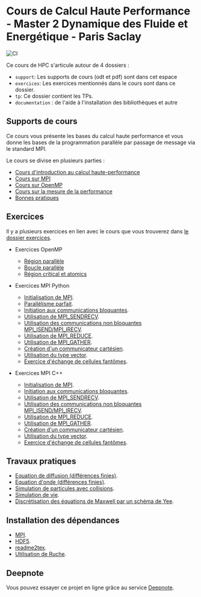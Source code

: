 # Cours de Calcul Haute Performance - Master 2 Dynamique des Fluide et Energétique - Paris Saclay

![CI](https://github.com/Maison-de-la-Simulation/HPC-DFE-Paris-Saclay/actions/workflows/main.yml/badge.svg)

Ce cours de HPC s'articule autour de 4 dossiers :
- `support`: Les supports de cours (odt et pdf) sont dans cet espace
- `exercices`: Les exercices mentionnés dans le cours sont dans ce dossier.
- `tp`: Ce dossier contient les TPs.
- `documentation` : de l'aide à l'installation des bibliothèques et autre

## Supports de cours

Ce cours vous présente les bases du calcul haute performance et vous donne les
bases de la programmation parallèle par passage de message via le standard MPI.

Le cours se divise en plusieurs parties :
- [Cours d'introduction au calcul haute-performance](./support/Introduction_HPC.pdf)
- [Cours sur MPI](./support/MPI.pdf)
- [Cours sur OpenMP](./support/OpenMP.pdf)
- [Cours sur la mesure de la performance](./support/mesure_performance.pdf)
- [Bonnes pratiques](./support/bonnes_pratiques.pdf)

## Exercices

Il y a plusieurs exercices en lien avec le cours que vous trouverez
dans [le dossier exercices](./exercices/).

- Exercices OpenMP
  - [Région parallèle](./exercices/openmp/1_omp_parallel)
  - [Boucle parallèle](./exercices/openmp/2_omp_do)
  - [Région critical et atomics](./exercices/openmp/3_omp_critical)

- Exercices MPI Python
  - [Initialisation de MPI](./exercices/mpi/python/1_initialization).
  - [Parallélisme parfait](./exercices/mpi/python/2_embarrassingly_parallel).
  - [Initiation aux communications bloquantes](./exercices/mpi/python/3_blocking_com).
  - [Utilisation de MPI_SENDRECV](./exercices/mpi/3_sendrecv).
  - [Utilisation des communications non bloquantes MPI_ISEND/MPI_IRECV](./exercices/mpi/4_nonblockling_com).
  - [Utilisation de MPI_REDUCE](./exercices/mpi/5_reduce_com).
  - [Utilisation de MPI_GATHER](./exercices/mpi/6_gather_com).
  - [Création d'un communicateur cartésien](./exercices/mpi/7_cartesian_com).
  - [Utilisation du type vector](./exercices/mpi/8_type_vector).
  - [Exercice d'échange de cellules fantômes](./exercices/mpi/9_gather_matrix).

- Exercices MPI C++
  - [Initialisation de MPI](./exercices/mpi/cpp/1_initialization).
  - [Initiation aux communications bloquantes](./exercices/mpi/2_blocking_com).
  - [Utilisation de MPI_SENDRECV](./exercices/mpi/3_sendrecv).
  - [Utilisation des communications non bloquantes MPI_ISEND/MPI_IRECV](./exercices/mpi/4_nonblockling_com).
  - [Utilisation de MPI_REDUCE](./exercices/mpi/5_reduce_com).
  - [Utilisation de MPI_GATHER](./exercices/mpi/6_gather_com).
  - [Création d'un communicateur cartésien](./exercices/mpi/7_cartesian_com).
  - [Utilisation du type vector](./exercices/mpi/8_type_vector).
  - [Exercice d'échange de cellules fantômes](./exercices/mpi/9_gather_matrix).

## Travaux pratiques

- [Equation de diffusion (différences finies)](./tp/diffusion/).
- [Equation d'onde (différences finies)](./tp/onde/).
- [Simulation de particules avec collisions](./tp/marble/).
- [Simulation de vie](./tp/life/).
- [Discrétisation des équations de Maxwell par un schéma de Yee](./tp/maxwell/).

## Installation des dépendances

- [MPI](./documentation/mpi.md).
- [HDF5](./documentation/hdf5.md).
- [readme2tex](./documentation/readme2tex.md).
- [Utilisation de Ruche](./documentation/ruche.md).

## Deepnote

Vous pouvez essayer ce projet en ligne grâce au service [Deepnote](./documentation/deepnote.md).
